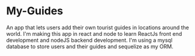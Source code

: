 # My-Guides
An app that lets users add their own tourist guides in locations around the world.
I'm making this app in react and node to learn ReactJs front end development and nodeJS backend development.
I'm using a mysql database to store users and their guides and sequelize as my ORM.
